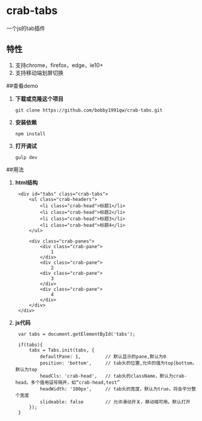 # crab-tabs
一个js的tab插件

## 特性
1. 支持chrome，firefox，edge，ie10+
2. 支持移动端划屏切换

##查看demo
1. **下载或克隆这个项目**

    `git clone https://github.com/bobby1991qw/crab-tabs.git`

2. **安装依赖**

    `npm install`

3. **打开调试**

    `gulp dev`

##用法
1. **html结构**

        <div id="tabs" class="crab-tabs">
            <ul class="crab-headers">
                <li class="crab-head">标题1</li>
                <li class="crab-head">标题2</li>
                <li class="crab-head">标题3</li>
                <li class="crab-head">标题4</li>
            </ul>
    
            <div class="crab-panes">
                <div class="crab-pane">
                    1
                </div>
                <div class="crab-pane">
                    2
                <div class="crab-pane">
                    3
                </div>
                <div class="crab-pane">
                    4
                </div>
            </div>
        </div>
        
2. **js代码**

        var tabs = document.getElementById('tabs');

        if(tabs){
            tabs = Tabs.init(tabs, {
                defaultPane: 1,         // 默认显示的pane,默认为0
                position: 'bottom',     // tab头的位置,允许的值为top|bottom，默认为top
                headCls: 'crab-head',   // tab头的className，默认为crab-head。多个值用逗号隔开，如“crab-head,test”
                headWidth: '100px',     // tab头的宽度，默认为true，将会平分整个宽度
                slideable: false        // 允许滑动开关，移动端可用。默认打开
            });
        }